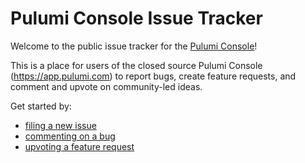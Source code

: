 # Pulumi Console Issue Tracker
Welcome to the public issue tracker for the [Pulumi Console](https://app.pulumi.com)!

This is a place for users of the closed source Pulumi Console (https://app.pulumi.com) to report bugs, create feature requests, and comment and upvote on community-led ideas.

Get started by:
- [filing a new issue](https://github.com/pulumi/console-requests/issues/new/choose)
- [commenting on a bug](https://github.com/pulumi/console-requests/issues?q=is%3Aissue+is%3Aopen+label%3Akind%2Fbug)
- [upvoting a feature request](https://github.com/pulumi/console-requests/issues?q=is%3Aissue+is%3Aopen+label%3Akind%2Fenhancement)
